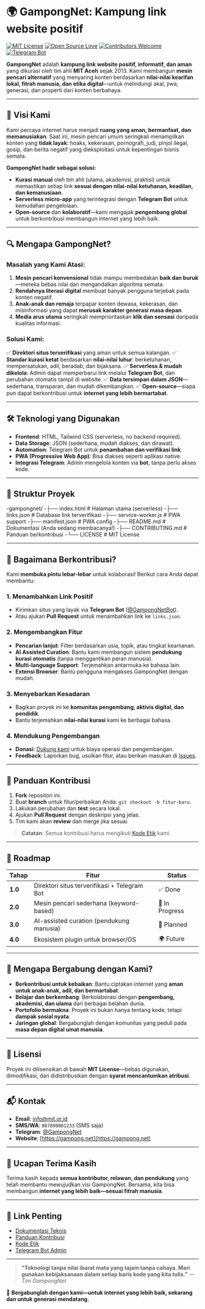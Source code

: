 # 🌍 GampongNet: Kampung link website positif

[![MIT License](https://img.shields.io/badge/License-MIT-yellow.svg)](https://opensource.org/licenses/MIT)
[![Open Source Love](https://badges.frapsoft.com/os/v2/open-source.svg?v=103)](https://github.com/ellerbrock/open-source-badges/)
[![Contributors Welcome](https://img.shields.io/badge/Contributors-Welcome-brightgreen)](CONTRIBUTING.md)
[![Telegram Bot](https://img.shields.io/badge/Telegram-Bot-blue)](https://t.me/gampongnet_bot)

**GampongNet** adalah **kampung link website positif, informatif, dan aman** yang dikurasi oleh tim ahli **MIT Aceh** sejak 2013. Kami membangun **mesin pencari alternatif** yang menyaring konten berdasarkan **nilai-nilai kearifan lokal, fitrah manusia, dan etika digital**—untuk melindungi akal, jiwa, generasi, dan properti dari konten berbahaya.

---

## 🚀 Visi Kami
Kami percaya internet harus menjadi **ruang yang aman, bermanfaat, dan memanusiakan**. Saat ini, mesin pencari umum seringkali menampilkan konten yang **tidak layak**: hoaks, kekerasan, pornografi, judi, pinjol ilegal, gosip, dan berita negatif yang dieksploitasi untuk kepentingan bisnis semata.

**GampongNet hadir sebagai solusi:**
- **Kurasi manual** oleh tim ahli (ulama, akademisi, praktisi) untuk memastikan setiap link **sesuai dengan nilai-nilai ketuhanan, keadilan, dan kemanusiaan**.
- **Serverless micro-app** yang terintegrasi dengan **Telegram Bot** untuk kemudahan pengelolaan.
- **Open-source** dan **kolaboratif**—kami mengajak **pengembang global** untuk berkontribusi membangun internet yang lebih baik.

---

## 🔍 Mengapa GampongNet?
### Masalah yang Kami Atasi:
1. **Mesin pencari konvensional** tidak mampu membedakan **baik dan buruk**—mereka bebas nilai dan mengandalkan algoritma semata.
2. **Rendahnya literasi digital** membuat banyak pengguna terjebak pada konten negatif.
3. **Anak-anak dan remaja** terpapar konten dewasa, kekerasan, dan misinformasi yang dapat **merusak karakter generasi masa depan**.
4. **Media arus utama** seringkali memprioritaskan **klik dan sensasi** daripada kualitas informasi.

### Solusi Kami:
✅ **Direktori situs terverifikasi** yang aman untuk semua kalangan.
✅ **Standar kurasi ketat** berdasarkan **nilai-nilai luhur**: berketuhanan, mempersatukan, adil, beradab, dan bijaksana.
✅ **Serverless & mudah dikelola**: Admin dapat memperbarui link melalui **Telegram Bot**, dan perubahan otomatis tampil di website.
✅ **Data tersimpan dalam JSON**—sederhana, transparan, dan mudah dikembangkan.
✅ **Open-source**—siapa pun dapat berkontribusi untuk **internet yang lebih bermartabat**.

---

## 🛠 Teknologi yang Digunakan
- **Frontend**: HTML, Tailwind CSS (serverless, no backend required).
- **Data Storage**: JSON (sederhana, mudah diakses, dan dirawat).
- **Automation**: Telegram Bot untuk **penambahan dan verifikasi link**.
- **PWA (Progressive Web App)**: Bisa diakses seperti aplikasi native.
- **Integrasi Telegram**: Admin mengelola konten via **bot**, tanpa perlu akses kode.

---

## 📂 Struktur Proyek

-gampongnet/
-├── index.html          # Halaman utama (serverless)
-├── links.json          # Database link terverifikasi
-├── service-worker.js   # PWA support
-├── manifest.json       # PWA config
-├── README.md           # Dokumentasi (Anda sedang membacanya!)
-├── CONTRIBUTING.md     # Panduan berkontribusi
-└── LICENSE             # MIT License


---

## 🤝 Bagaimana Berkontribusi?
Kami **membuka pintu lebar-lebar** untuk kolaborasi! Berikut cara Anda dapat membantu:

### 1. **Menambahkan Link Positif**
- Kirimkan situs yang layak via **Telegram Bot** ([@GampongNetBot](https://t.me/gampongnet_bot)).
- Atau ajukan **Pull Request** untuk menambahkan link ke `links.json`.

### 2. **Mengembangkan Fitur**
- **Pencarian lanjut**: Filter berdasarkan usia, topik, atau tingkat keamanan.
- **AI Assisted Curation**: Bantu kami membangun sistem **pendukung kurasi otomatis** (tanpa menggantikan peran manusia).
- **Multi-language Support**: Terjemahkan antarmuka ke bahasa lain.
- **Extensi Browser**: Bantu pengguna mengakses GampongNet dengan mudah.

### 3. **Menyebarkan Kesadaran**
- Bagikan proyek ini ke **komunitas pengembang, aktivis digital, dan pendidik**.
- Bantu terjemahkan **nilai-nilai kurasi** kami ke berbagai bahasa.

### 4. **Mendukung Pengembangan**
- **Donasi**: [Dukung kami](#) untuk biaya operasi dan pengembangan.
- **Feedback**: Laporkan bug, usulkan fitur, atau berikan masukan di [Issues](https://github.com/mit-aceh/gampongnet/issues).

---
## 📖 Panduan Kontribusi
1. **Fork** repositori ini.
2. Buat **branch** untuk fitur/perbaikan Anda: `git checkout -b fitur-baru`.
3. Lakukan perubahan dan **test** secara lokal.
4. Ajukan **Pull Request** dengan deskripsi yang jelas.
5. Tim kami akan **review** dan merge jika sesuai.

> **Catatan**: Semua kontribusi harus mengikuti [Kode Etik](CODE_OF_CONDUCT.md) kami.

---
## 🚀 Roadmap
| Tahap | Fitur | Status |
|-------|-------|--------|
| **1.0** | Direktori situs terverifikasi + Telegram Bot | ✅ Done |
| **2.0** | Mesin pencari sederhana (keyword-based) | 🔨 In Progress |
| **3.0** | AI-assisted curation (pendukung manusia) | 📌 Planned |
| **4.0** | Ekosistem plugin untuk browser/OS | 🌍 Future |

---
## 🌟 Mengapa Bergabung dengan Kami?
- **Berkontribusi untuk kebaikan**: Bantu ciptakan internet yang **aman untuk anak-anak, adil, dan bermartabat**.
- **Belajar dan berkembang**: Berkolaborasi dengan **pengembang, akademisi, dan ulama** dari berbagai belahan dunia.
- **Portofolio bermakna**: Proyek ini bukan hanya tentang kode, tetapi **dampak sosial nyata**.
- **Jaringan global**: Bergabunglah dengan komunitas yang peduli pada **masa depan digital umat manusia**.

---

## 📜 Lisensi
Proyek ini dilisensikan di bawah **MIT License**—bebas digunakan, dimodifikasi, dan didistribusikan dengan **syarat mencantumkan atribusi**.

---
## 📬 Kontak
- **Email**: [info@mit.or.id](mailto:info@mit.or.id)
- **SMS/WA**: `087890001233` (SMS saja)
- **Telegram**: [@GampongNet](https://t.me/gampongnet)
- **Website**: [https://gampong.net](https://gampong.net)

---
## 🙏 Ucapan Terima Kasih
Terima kasih kepada **semua kontributor, relawan, dan pendukung** yang telah membantu mewujudkan visi GampongNet. Bersama, kita bisa membangun **internet yang lebih baik—sesuai fitrah manusia**.

---
## 🔗 Link Penting
- [Dokumentasi Teknis](docs/TECHNICAL.md)
- [Panduan Kontribusi](CONTRIBUTING.md)
- [Kode Etik](CODE_OF_CONDUCT.md)
- [Telegram Bot Admin](https://t.me/gampongnet_bot)

---
> **"Teknologi tanpa nilai ibarat mata yang tajam tanpa cahaya. Mari gunakan kebijaksanaan dalam setiap baris kode yang kita tulis."**
> — *Tim GampongNet*

🌱 **Bergabunglah dengan kami—untuk internet yang lebih baik, sekarang dan untuk generasi mendatang.**
